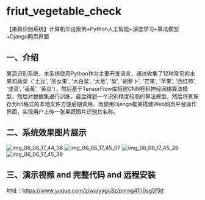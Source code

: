 # friut_vegetable_check
【果蔬识别系统】计算机毕设案例+Python人工智能+深度学习+算法模型+Django网页界面

## 一、介绍
果蔬识别系统，本系统使用Python作为主要开发语言，通过收集了12种常见的水果和蔬菜（'土豆', '圣女果', '大白菜', '大葱', '梨', '胡萝卜', '芒果', '苹果', '西红柿', '韭菜', '香蕉', '黄瓜'），然后基于TensorFlow库搭建CNN卷积神经网络算法模型，然后对数据集进行训练，最后得到一个识别精度较高的算法模型，然后将其保存为h5格式的本地文件方便后期调用。再使用Django框架搭建Web网页平台操作界面，实现用户上传一张果蔬图片识别其名称。

## 二、系统效果图片展示
![img_06_06_17_44_58](https://github.com/user-attachments/assets/25cb4ede-e3bd-4d74-a89d-09a6f054ae85)
![img_06_06_17_45_07](https://github.com/user-attachments/assets/b1d092e3-625c-49aa-b5d6-8b47ee07a6a3)
![img_06_06_17_45_26](https://github.com/user-attachments/assets/59d27d96-0269-45ea-9fef-0f43dbb47958)
![img_06_06_17_45_39](https://github.com/user-attachments/assets/4c886c55-bffe-4d4c-9448-9bda7d2c6623)

## 三、演示视频 and 完整代码 and 远程安装
地址：https://www.yuque.com/ziwu/yygu3z/pnrng41h0sg5f5tf
